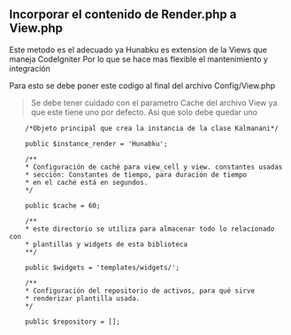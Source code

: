 ## Incorporar el contenido de Render.php a View.php
Este metodo es el adecuado ya Hunabku es extension de la Views que maneja CodeIgniter 
Por lo que se hace mas flexible el mantenimiento y integración

Para esto se debe poner este codigo al final del archivo Config/View.php

> Se debe tener cuidado con el parametro Cache del archivo View ya que este tiene uno por defecto. Asi que solo debe quedar uno

```
    /*Objeto principal que crea la instancia de la clase Kalmanani*/ 

    public $instance_render = 'Hunabku';
	
    /**
	* Configuración de caché para view_cell y view. constantes usadas
	* sección: Constantes de tiempo, para duración de tiempo
	* en el caché está en segundos.
	*/

	public $cache = 60;

    /** 
	* este directorio se utiliza para almacenar todo lo relacionado con
	* plantillas y widgets de esta biblioteca
	**/

	public $widgets = 'templates/widgets/';

	/**
	* Configuración del repositorio de activos, para qué sirve
    * renderizar plantilla usada.
	*/
    
	public $repository = [];
```